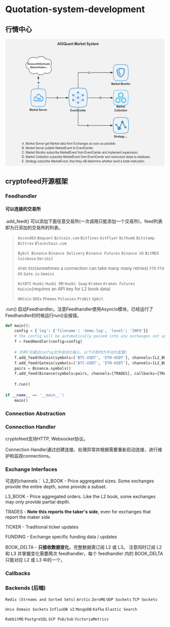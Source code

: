 # Quotation-system-development
## 行情中心
<img src="https://github.com/SelenaMa9812/Quotation_system_development/blob/main/images/%E8%A1%8C%E6%83%85%E4%B8%AD%E5%BF%83.jpg" width="600" height="400" />

## cryptofeed开源框架
### Feedhandler
#### 可以连接的交易所
.add_feed() 可以添加下面任意交易所(一次调用只能添加一个交易所)，feed列表即为已添加的交易所的列表。

>`AscendEX`   `Bequant`   `Bitcoin.com`   `Bitfinex`    `bitFlyer`   `Bithumb`   `Bitstamp`    `Bittrex`   `Blockchain.com`
>
>`Bybit Binance`   `Binance Delivery`    `Binance Futures`    `Binance US`    `BitMEX`    `Coinbase`    `Deribit`   
>
>`dYdX`    `EXX`(sometimes a connection can take many many retries)   `FTX`   `FTX US`      `Gate.io`   `Gemini`  
>
>`HitBTC`    `Huobi`   `Huobi DM`    `Huobi Swap`    `Kraken`    `Kraken Futures`    `KuCoin`(requires an API key for L2 book data)
>
>`OKCoin`    `OKEx`    `Phemex`    `Poloniex`    `ProBit`    `Upbit`

.run() 启动Feedhandler。注意Feedhandler使用Asyncio模块，已经运行了Feedhandler的时候运行run()会报错。

```Python
def main():
    config = {'log': {'filename': 'demo.log', 'level': 'INFO'}}
    # the config will be automatically passed into any exchanges set up by string. Instantiated exchange objects would need to pass the config in manually.
    f = FeedHandler(config=config)
    
    # 示例(可通过config文件自动化输入，以下示例均为手动化配置)
    f.add_feed(KuCoin(symbols=['BTC-USDT', 'ETH-USDT'], channels=[L2_BOOK, ], callbacks={L2_BOOK: book, BOOK_DELTA: delta, CANDLES: candle_callback, TICKER: ticker, TRADES: trade}))
    f.add_feed(Gateio(symbols=['BTC-USDT', 'ETH-USDT'], channels=[L2_BOOK], callbacks={CANDLES: candle_callback, L2_BOOK: book, TRADES: trade, TICKER: ticker, BOOK_DELTA: delta}))
    pairs = Binance.symbols()
    f.add_feed(Binance(symbols=pairs, channels=[TRADES], callbacks={TRADES: TradeCallback(trade)}))
    
    f.run()

if __name__ == '__main__':
    main()
```
### Connection Abstraction


### Connection Handler
cryptofeed支持HTTP, Websocket协议。

Connection Handler通过创建连接、处理异常并根据需要重新启动连接，进行维护和监视connections。

### Exchange Interfaces
可选的channels：
L2_BOOK - Price aggregated sizes. Some exchanges provide the entire depth, some provide a subset.

L3_BOOK - Price aggregated orders. Like the L2 book, some exchanges may only provide partial depth.

TRADES - **Note this reports the taker's side**, even for exchanges that report the maker side

TICKER - Traditional ticker updates

FUNDING - Exchange specific funding data / updates

BOOK_DELTA - **只接收数据变化**，完整数据需订阅 L2 或 L3。 注意同时订阅 L2 和 L3 并掌握变化需要两次 feedhandler，每个 feedhandler 内的 BOOK_DELTA 只能对应 L2 或 L3 中的一个。

### Callbacks
### Backends (后端)
`Redis (Streams and Sorted Sets)`   `Arctic`    `ZeroMQ`    `UDP Sockets`   `TCP Sockets`

`Unix Domain Sockets`   `InfluxDB v2`    `MongoDB`    `Kafka`     `Elastic Search`

`RabbitMQ`    `PostgreSQL`    `GCP Pub/Sub`     `VictoriaMetrics`



